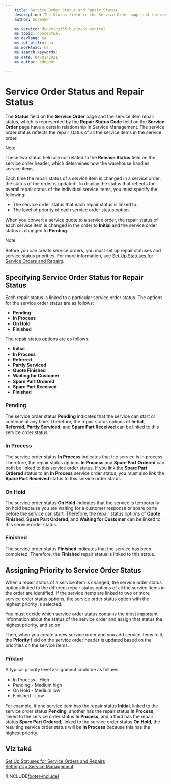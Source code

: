 ```yaml
---
    title: Service Order Status and Repair Status
    description: The Status field in the Service Order page and the service item repair status, which is represented by the Repair Status Code field in the Service Order page have a certain relationship in Service Management. The service order status reflects the repair status of all the service items in the service order.
    author: SorenGP

    ms.service: dynamics365-business-central
    ms.topic: conceptual
    ms.devlang: na
    ms.tgt_pltfrm: na
    ms.workload: na
    ms.search.keywords:
    ms.date: 04/01/2021
    ms.author: edupont

---
```

# Service Order Status and Repair Status

The **Status** field on the **Service Order** page and the service item repair status, which is represented by the **Repair Status Code** field on the **Service Order** page have a certain relationship in Service Management. The service order status reflects the repair status of all the service items in the service order.

> [!NOTE]  
> These two status field are not related to the **Release Status** field on the service order header, which determines how the warehouse handles service items.

Each time the repair status of a service item is changed in a service order, the status of the order is updated. To display the status that reflects the overall repair status of the individual service items, you must specify the following:

* The service order status that each repair status is linked to.
* The level of priority of each service order status option.

When you convert a service quote to a service order, the repair status of each service item is changed in the order to **Initial** and the service order status is changed to **Pending**.

> [!NOTE]
> Before you can create service orders, you must set up repair statuses and service status priorities. For more information, see [Set Up Statuses for Service Orders and Repairs](service-order-repair-status.md).

## Specifying Service Order Status for Repair Status

Each repair status is linked to a particular service order status. The options for the service order status are as follows:

* **Pending**
* **In Process**
* **On Hold**
* **Finished**

The repair status options are as follows:

* **Initial**
* **In Process**
* **Referred**
* **Partly Serviced**
* **Quote Finished**
* **Waiting for Customer**
* **Spare Part Ordered**
* **Spare Part Received**
* **Finished**

### Pending

The service order status **Pending** indicates that the service can start or continue at any time. Therefore, the repair status options of **Initial**, **Referred**, **Partly Serviced**, and **Spare Part Received** can be linked to this service order status.

### In Process

The service order status **In Process** indicates that the service is in process. Therefore, the repair status options **In Process** and **Spare Part Ordered** can both be linked to this service order status. If you link the **Spare Part Ordered** status to an **In Process** service order status, you must also link the **Spare Part Received** status to this service order status.

### On Hold

The service order status **On Hold** indicates that the service is temporarily on hold because you are waiting for a customer response or spare parts before the service can start. Therefore, the repair status options of **Quote Finished**, **Spare Part Ordered**, and **Waiting for Customer** can be linked to this service order status.

### Finished

The service order status **Finished** indicates that the service has been completed. Therefore, the **Finished** repair status is linked to this status.

## Assigning Priority to Service Order Status

When a repair status of a service item is changed, the service order status options linked to the different repair status options of all the service items in the order are identified. If the service items are linked to two or more service order status options, the service order status option with the highest priority is selected.

You must decide which service order status contains the most important information about the status of the service order and assign that status the highest priority, and so on.

Then, when you create a new service order and you add service items to it, the **Priority** field on the service order header is updated based on the priorities on the service items.

### Příklad

A typical priority level assignment could be as follows:

* In Process - High
* Pending - Medium high
* On Hold - Medium low
* Finished - Low

For example, if one service item has the repair status **Initial**, linked to the service order status **Pending**, another has the repair status **In Process**, linked to the service order status **In Process**, and a third has the repair status **Spare Part Ordered**, linked to the service order status **On Hold**, the resulting service order status will be **In Process** because this has the highest priority.

## Viz také

[Set Up Statuses for Service Orders and Repairs](service-order-repair-status.md)  
[Setting Up Service Management](service-setup-service.md)


[!INCLUDE[footer-include](includes/footer-banner.md)]